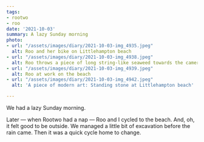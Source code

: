 ```yaml
---
tags:
- rootwo
- roo
date: '2021-10-03'
summary: A lazy Sunday morning
photo:
- url: "/assets/images/diary/2021-10-03-img_4935.jpeg"
  alt: Roo and her bike on Littlehampton beach
- url: "/assets/images/diary/2021-10-03-img_4938.jpeg"
  alt: Roo throws a piece of long string-like seaweed towards the camera
- url: "/assets/images/diary/2021-10-03-img_4939.jpeg"
  alt: Roo at work on the beach
- url: "/assets/images/diary/2021-10-03-img_4942.jpeg"
  alt: 'A piece of modern art: Standing stone at Littlehampton beach'

---
```

We had a lazy Sunday morning. 

Later — when Rootwo had a nap — Roo and I cycled to the beach. And, oh, it felt good to be outside. We managed a little bit of excavation before the rain came. Then it was a quick cycle home to change.